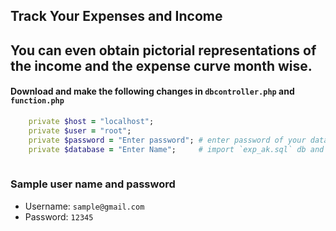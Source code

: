 ## Track  Your Expenses and Income

## You can even obtain pictorial representations of the income and the expense curve month wise.
#### Download and make the following changes in `dbcontroller.php` and `function.php`

```ruby
	private $host = "localhost";
	private $user = "root";
	private $password = "Enter password"; # enter password of your database
	private $database = "Enter Name";     # import `exp_ak.sql` db and enter its name here
	
```

### Sample user name and password
* Username: `sample@gmail.com`
* Password: `12345`
